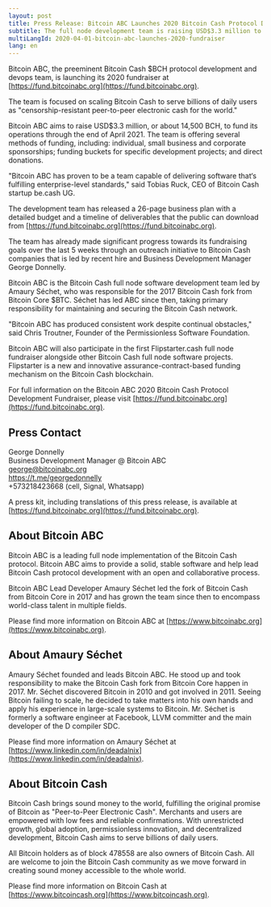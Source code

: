 ```yaml
---
layout: post
title: Press Release: Bitcoin ABC Launches 2020 Bitcoin Cash Protocol Development Fundraiser
subtitle: The full node development team is raising USD$3.3 million to scale Bitcoin Cash over the next year
multiLangId: 2020-04-01-bitcoin-abc-launches-2020-fundraiser
lang: en
---
```


Bitcoin ABC, the preeminent Bitcoin Cash $BCH protocol development and devops team, is launching its 2020 fundraiser at [https://fund.bitcoinabc.org](https://fund.bitcoinabc.org).

The team is focused on scaling Bitcoin Cash to serve billions of daily users as "censorship-resistant peer-to-peer electronic cash for the world."

Bitcoin ABC aims to raise USD$3.3 million, or about 14,500 BCH, to fund its operations through the end of April 2021. The team is offering several methods of funding, including: individual, small business and corporate sponsorships; funding buckets for specific development projects; and direct donations.

"Bitcoin ABC has proven to be a team capable of delivering software that‘s fulfilling enterprise-level standards," said Tobias Ruck, CEO of Bitcoin Cash startup be.cash UG.

The development team has released a 26-page business plan with a detailed budget and a timeline of deliverables that the public can download from [https://fund.bitcoinabc.org](https://fund.bitcoinabc.org).

The team has already made significant progress towards its fundraising goals over the last 5 weeks through an outreach initiative to Bitcoin Cash companies that is led by recent hire and Business Development Manager George Donnelly.

Bitcoin ABC is the Bitcoin Cash full node software development team led by Amaury Séchet, who was responsible for the 2017 Bitcoin Cash fork from Bitcoin Core $BTC. Séchet has led ABC since then, taking primary responsibility for maintaining and securing the Bitcoin Cash network.

"Bitcoin ABC has produced consistent work despite continual obstacles," said Chris Troutner, Founder of the Permissionless Software Foundation.

Bitcoin ABC will also participate in the first Flipstarter.cash full node fundraiser alongside other Bitcoin Cash full node software projects. Flipstarter is a new and innovative assurance-contract-based funding mechanism on the Bitcoin Cash blockchain.

For full information on the Bitcoin ABC 2020 Bitcoin Cash Protocol Development Fundraiser, please visit [https://fund.bitcoinabc.org](https://fund.bitcoinabc.org).

## Press Contact

<p>George Donnelly <br />
Business Development Manager @ Bitcoin ABC<br />
<a href="mailto:george@bitcoinabc.org">george@bitcoinabc.org</a><br />
<a href="https://t.me/georgedonnelly">https://t.me/georgedonnelly</a><br />
+573218423668 (cell, Signal, Whatsapp)</p>

A press kit, including translations of this press release, is available at [https://fund.bitcoinabc.org](https://fund.bitcoinabc.org).

## About Bitcoin ABC

Bitcoin ABC is a leading full node implementation of the Bitcoin Cash protocol. Bitcoin ABC aims to provide a solid, stable software and help lead Bitcoin Cash protocol development with an open and collaborative process.

Bitcoin ABC Lead Developer Amaury Séchet led the fork of Bitcoin Cash from Bitcoin Core in 2017 and has grown the team since then to encompass world-class talent in multiple fields.

Please find more information on Bitcoin ABC at [https://www.bitcoinabc.org](https://www.bitcoinabc.org).

## About Amaury Séchet

Amaury Séchet founded and leads Bitcoin ABC. He stood up and took responsibility to make the Bitcoin Cash fork from Bitcoin Core happen in 2017. Mr. Séchet discovered Bitcoin in 2010 and got involved in 2011. Seeing Bitcoin failing to scale, he decided to take matters into his own hands and apply his experience in large-scale systems to Bitcoin. Mr. Séchet is formerly a software engineer at Facebook, LLVM committer and the main developer of the D compiler SDC.

Please find more information on Amaury Séchet at [https://www.linkedin.com/in/deadalnix](https://www.linkedin.com/in/deadalnix).

## About Bitcoin Cash

Bitcoin Cash brings sound money to the world, fulfilling the original promise of Bitcoin as "Peer-to-Peer Electronic Cash". Merchants and users are empowered with low fees and reliable confirmations. With unrestricted growth, global adoption, permissionless innovation, and decentralized development, Bitcoin Cash aims to serve billions of daily users.

All Bitcoin holders as of block 478558 are also owners of Bitcoin Cash. All are welcome to join the Bitcoin Cash community as we move forward in creating sound money accessible to the whole world.

Please find more information on Bitcoin Cash at [https://www.bitcoincash.org](https://www.bitcoincash.org).
